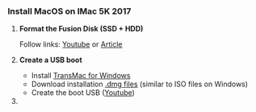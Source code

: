 ### Install MacOS on IMac 5K 2017

1. **Format the Fusion Disk (SSD + HDD)**

   Follow links: [Youtube](https://www.youtube.com/watch?v=kHDiYDO6v2w&ab_channel=N%C4%81gaYanamandala) or [Article](https://www.tech-otaku.com/mac/secure-erasing-mac-fusion-drive/)

2. **Create a USB boot**
   
   - Install [TransMac for Windows](https://www.acutesystems.com/scrtm.htm)
   - Download installation [.dmg files](xx) (similar to ISO files on Windows)
   - Create the boot USB ([Youtube](https://www.youtube.com/watch?v=TRPF_FZNwko&ab_channel=TechyDruid))

3. 
